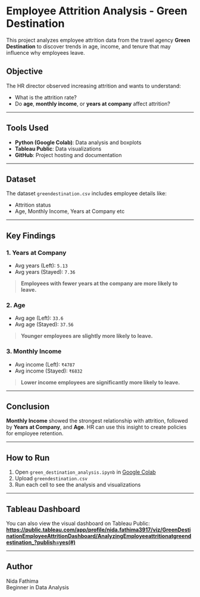 # Employee Attrition Analysis - Green Destination

This project analyzes employee attrition data from the travel agency **Green Destination** to discover trends in age, income, and tenure that may influence why employees leave.

## Objective

The HR director observed increasing attrition and wants to understand:
- What is the attrition rate?
- Do **age**, **monthly income**, or **years at company** affect attrition?

---

## Tools Used

- **Python (Google Colab)**: Data analysis and boxplots
- **Tableau Public**: Data visualizations
- **GitHub**: Project hosting and documentation

---

## Dataset

The dataset `greendestination.csv` includes employee details like:
- Attrition status
- Age, Monthly Income, Years at Company etc

---

## Key Findings

### 1. Years at Company
- Avg years (Left): `5.13`  
- Avg years (Stayed): `7.36`  
> **Employees with fewer years at the company are more likely to leave.**

### 2. Age
- Avg age (Left): `33.6`  
- Avg age (Stayed): `37.56`  
> **Younger employees are slightly more likely to leave.**

### 3. Monthly Income
- Avg income (Left): `₹4787`  
- Avg income (Stayed): `₹6832`  
> **Lower income employees are significantly more likely to leave.**

---

## Conclusion

**Monthly Income** showed the strongest relationship with attrition, followed by **Years at Company**, and **Age**. HR can use this insight to create policies for employee retention.

---

## How to Run

1. Open `green_destination_analysis.ipynb` in [Google Colab](https://colab.research.google.com/)
2. Upload `greendestination.csv`
3. Run each cell to see the analysis and visualizations

---

## Tableau Dashboard

You can also view the visual dashboard on Tableau Public:  
**https://public.tableau.com/app/profile/nida.fathima3917/viz/GreenDestinationEmployeeAttritionDashboard/AnalyzingEmployeeattritionatgreendestination_?publish=yes(#)**  


---

## Author

Nida Fathima  
Beginner in Data Analysis  
